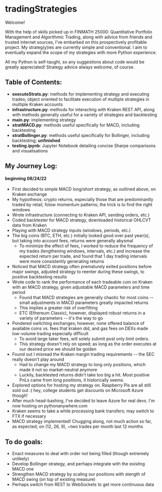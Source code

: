 # tradingStrategies

Welcome!

With the help of skills picked up in FINMATH 25000: Quantitative Portfolio Management and Algorithmic Trading, along with advice from friends and trusted internet sources, I've embarked on this prospectively profitable project. My strateg(y)ies are currently simple and conventional. I aim to eventually expand the scope of my strategies with more Python experience.

All my Python is self-taught, so any suggestions about code would be greatly appreciated! Strategy advice always welcome, of course.

## Table of Contents:
* **executeStrats.py**: methods for implementing strategy and executing trades; object oriented to facilitate execution of multiple strategies in multiple Kraken accounts
* **infrastructure.py**: methods for interacting with Kraken REST API, along with methods generally useful for a variety of strategies and backtesting
* **main.py**: implementing strategy
* **stratMACD.py**: methods useful specifically for MACD, including backtesting
* **stratBollinger.py**: methods useful specifically for Bollinger, including backtesting; **unfinished**
* **testing.ipynb**: Jupyter Notebook detailing concise Sharpe comparisons and visualisations

## My Journey Log:
#### beginning 08/24/22
- First decided to simple MACD long/short strategy, as outlined above, on Kraken exchange
- My hypothesis: crypto returns, especially those that are predominantly traded by retail, folow momentum patterns; the trick is to find the right windows
- Wrote infrastructure (connecting to Kraken API, sending orders, etc.)
- Coded backtester for MACD strategy, downloaded historical OHLCVT data from Kraken
- Playing with MACD strategy inputs (windows, periods, etc.)
- The big coins (BTC, ETH, etc.) initially looked good over past year(s), but taking into account fees, returns were generally abysmal
  - To minimize the effect of fees, I worked to reduce the frequency of my trades (lengthening windows, intervals, etc.) and increase the expected return per trade, and found that 1 day trading intervals were more consistently generating returns
- Noticed that MACD strategy often prematurely exited positions before major swings, adjusted strategy to reenter during these swings, to positive backtesting results
- Wrote code to rank the performance of each tradeable coin on Kraken with an MACD strategy, given adjustable MACD parameters and time period
  - Found that MACD strategies are generally chaotic for most coins -- small adjustments in MACD parameters greatly impacted returns 
  - This implies a greater risk of overfitting
  - ETC (Ethereum Classic), however, displayed robust returns in a variety of parameters -- it's the way to go
- Pondered switching exchanges; however, none offered balance of available coins vs. fees that kraken did, and gas fees on DEXs made low-volume trading especially difficult
  - To avoid large taker fees, will solely submit post only limit orders.
  - This strategy doesn't rely on speed; as long as the order executes at our desired price we should be golden
- Found out I misread the Kraken margin trading requirements -- the SEC really doesn't play around
  - Had to change my MACD strategy to long only positions, which made it not so market-neutral anymore
  - Luckily, backtested returns didn't take too big a hit. Most positive PnLs came from long positions, it historically seems.
- Explored options for hosting my strategy on. Raspberry Pis are all still sold out :( hey, college students get discounts on Microsoft Azure though!
- After much head-bashing, I've decided to leave Azure for real devs. I'm now hosting on pythonanywhere.com
- Kraken seems to take a while processing bank transfers; may switch to FTX if necessary
- MACD strategy implemented! Chugging along, not much action so far, as expected; on (12, 26, 9), ~two trades per month last 12 months

## To do goals:
- Enact measures to deal with order not being filled (though extremely unlikely)
- Develop Bollinger strategy, and perhaps integrate with the exisitng MACD one
-  Strengthen MACD strategy by scaling our positions with stength of MACD swing (on top of existing measure)
- Perhaps switch from REST to WebSockets to get more continuous data
